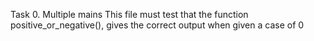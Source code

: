 Task 0. Multiple mains
This file must test that the function positive_or_negative(),
gives the correct output when given a case of 0
